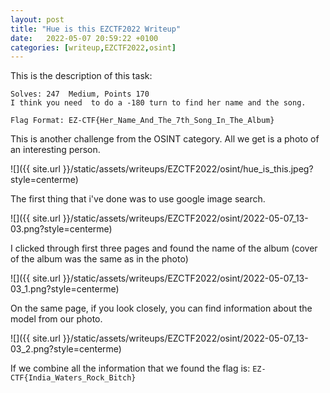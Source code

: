 ```yaml
---
layout: post
title: "Hue is this EZCTF2022 Writeup"
date:   2022-05-07 20:59:22 +0100
categories: [writeup,EZCTF2022,osint]
---
```

This is the description of this task:
```
Solves: 247  Medium, Points 170
I think you need  to do a -180 turn to find her name and the song.

Flag Format: EZ-CTF{Her_Name_And_The_7th_Song_In_The_Album}
```

This is another challenge from the OSINT category.
All we get is a photo of an interesting person.

<style>
    img[src$="centerme"] {
  display:block;
  margin: 0 auto;
}
</style>

![]({{ site.url }}/static/assets/writeups/EZCTF2022/osint/hue_is_this.jpeg?style=centerme)

The first thing that i've done was to use google image search. 

![]({{ site.url }}/static/assets/writeups/EZCTF2022/osint/2022-05-07_13-03.png?style=centerme)

I clicked through first three pages and found the name of the album (cover of
the album was the same as in the photo)

![]({{ site.url }}/static/assets/writeups/EZCTF2022/osint/2022-05-07_13-03_1.png?style=centerme)

On the same page, if you look closely, you can find information about the model from 
our photo.

![]({{ site.url }}/static/assets/writeups/EZCTF2022/osint/2022-05-07_13-03_2.png?style=centerme)



If we combine all the information that we found the flag is:
```EZ-CTF{India_Waters_Rock_Bitch}```